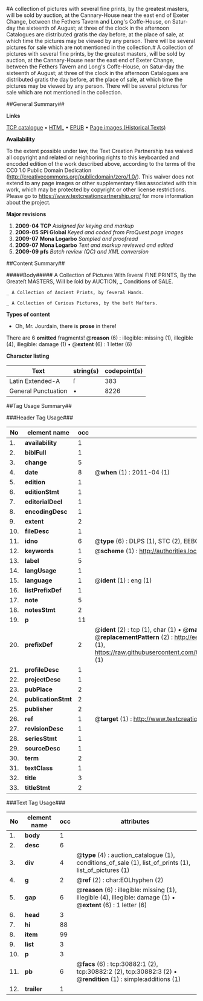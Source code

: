 #A collection of pictures with several fine prints, by the greatest masters, will be sold by auction, at the Cannary-House near the east end of Exeter Change, between the Fethers Tavern and Long's Coffe-House, on Satur-day the sixteenth of August; at three of the clock in the afternoon Catalogues are distributed gratis the day before, at the place of sale, at which time the pictures may be viewed by any person. There will be several pictures for sale which are not mentioned in the collection.#
A collection of pictures with several fine prints, by the greatest masters, will be sold by auction, at the Cannary-House near the east end of Exeter Change, between the Fethers Tavern and Long's Coffe-House, on Satur-day the sixteenth of August; at three of the clock in the afternoon Catalogues are distributed gratis the day before, at the place of sale, at which time the pictures may be viewed by any person. There will be several pictures for sale which are not mentioned in the collection.

##General Summary##

**Links**

[TCP catalogue](http://www.ota.ox.ac.uk/tcp/)  • 
[HTML](http://tei.it.ox.ac.uk/tcp/Texts-HTML/free/A33/A33847.html)  • 
[EPUB](http://tei.it.ox.ac.uk/tcp/Texts-EPUB/free/A33/A33847.epub) • 
[Page images (Historical Texts)](https://historicaltexts.jisc.ac.uk/eebo-99826479e)

**Availability**

To the extent possible under law, the Text Creation Partnership has waived all copyright and related or neighboring rights to this keyboarded and encoded edition of the work described above, according to the terms of the CC0 1.0 Public Domain Dedication (http://creativecommons.org/publicdomain/zero/1.0/). This waiver does not extend to any page images or other supplementary files associated with this work, which may be protected by copyright or other license restrictions. Please go to https://www.textcreationpartnership.org/ for more information about the project.

**Major revisions**

1. __2009-04__ __TCP__ *Assigned for keying and markup*
1. __2009-05__ __SPi Global__ *Keyed and coded from ProQuest page images*
1. __2009-07__ __Mona Logarbo__ *Sampled and proofread*
1. __2009-07__ __Mona Logarbo__ *Text and markup reviewed and edited*
1. __2009-09__ __pfs__ *Batch review (QC) and XML conversion*

##Content Summary##

#####Body#####
A Collection of Pictures With ſeveral FINE PRINTS, By the Greateſt MASTERS, Will be ſold by AUCTION,
    _ Conditions of SALE.

    _ A Collection of Ancient Prints, by ſeveral Hands.

    _ A Collection of Curious Pictures, by the beſt Maſters.

**Types of content**

  * Oh, Mr. Jourdain, there is **prose** in there!

There are 6 **omitted** fragments! 
 @__reason__ (6) : illegible: missing (1), illegible (4), illegible: damage (1)  •  @__extent__ (6) : 1 letter (6)

**Character listing**


|Text|string(s)|codepoint(s)|
|---|---|---|
|Latin Extended-A|ſ|383|
|General Punctuation|•|8226|

##Tag Usage Summary##

###Header Tag Usage###

|No|element name|occ|attributes|
|---|---|---|---|
|1.|__availability__|1||
|2.|__biblFull__|1||
|3.|__change__|5||
|4.|__date__|8| @__when__ (1) : 2011-04 (1)|
|5.|__edition__|1||
|6.|__editionStmt__|1||
|7.|__editorialDecl__|1||
|8.|__encodingDesc__|1||
|9.|__extent__|2||
|10.|__fileDesc__|1||
|11.|__idno__|6| @__type__ (6) : DLPS (1), STC (2), EEBO-CITATION (1), PROQUEST (1), VID (1)|
|12.|__keywords__|1| @__scheme__ (1) : http://authorities.loc.gov/ (1)|
|13.|__label__|5||
|14.|__langUsage__|1||
|15.|__language__|1| @__ident__ (1) : eng (1)|
|16.|__listPrefixDef__|1||
|17.|__note__|5||
|18.|__notesStmt__|2||
|19.|__p__|11||
|20.|__prefixDef__|2| @__ident__ (2) : tcp (1), char (1)  •  @__matchPattern__ (2) : ([0-9\-]+):([0-9IVX]+) (1), (.+) (1)  •  @__replacementPattern__ (2) : http://eebo.chadwyck.com/downloadtiff?vid=$1&page=$2 (1), https://raw.githubusercontent.com/textcreationpartnership/Texts/master/tcpchars.xml#$1 (1)|
|21.|__profileDesc__|1||
|22.|__projectDesc__|1||
|23.|__pubPlace__|2||
|24.|__publicationStmt__|2||
|25.|__publisher__|2||
|26.|__ref__|1| @__target__ (1) : http://www.textcreationpartnership.org/docs/. (1)|
|27.|__revisionDesc__|1||
|28.|__seriesStmt__|1||
|29.|__sourceDesc__|1||
|30.|__term__|2||
|31.|__textClass__|1||
|32.|__title__|3||
|33.|__titleStmt__|2||


###Text Tag Usage###

|No|element name|occ|attributes|
|---|---|---|---|
|1.|__body__|1||
|2.|__desc__|6||
|3.|__div__|4| @__type__ (4) : auction_catalogue (1), conditions_of_sale (1), list_of_prints (1), list_of_pictures (1)|
|4.|__g__|2| @__ref__ (2) : char:EOLhyphen (2)|
|5.|__gap__|6| @__reason__ (6) : illegible: missing (1), illegible (4), illegible: damage (1)  •  @__extent__ (6) : 1 letter (6)|
|6.|__head__|3||
|7.|__hi__|88||
|8.|__item__|99||
|9.|__list__|3||
|10.|__p__|3||
|11.|__pb__|6| @__facs__ (6) : tcp:30882:1 (2), tcp:30882:2 (2), tcp:30882:3 (2)  •  @__rendition__ (1) : simple:additions (1)|
|12.|__trailer__|1||
